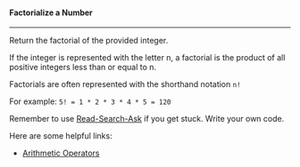 #### Factorialize a Number 

------

Return the factorial of the provided integer.

If the integer is represented with the letter n, a factorial is the product of all positive integers less than or equal to n.

Factorials are often represented with the shorthand notation `n!`

For example: `5! = 1 * 2 * 3 * 4 * 5 = 120`

Remember to use [Read-Search-Ask](https://github.com/FreeCodeCamp/freecodecamp/wiki/FreeCodeCamp-Get-Help) if you get stuck. Write your own code.

Here are some helpful links:

- [Arithmetic Operators](https://developer.mozilla.org/en-US/docs/Web/JavaScript/Reference/Operators/Arithmetic_Operators)

